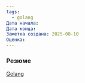 ```yaml
---
tags:
  - golang
Дата начала: 
Дата конца: 
Заметка создана: 2025-08-10
Оценка:
---
```

### Резюме
[Golang](https://stepik.org/course/220674/info)

